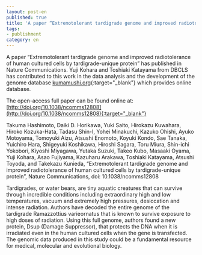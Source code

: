 ```yaml
---
layout: post-en
published: true
title: 'A paper “Extremotolerant tardigrade genome and improved radiotolerance of human cultured cells by tardigrade-unique protein” has published in Nature Communications.'
tags:
- publishment
category: en
---
```

A paper “Extremotolerant tardigrade genome and improved radiotolerance of human cultured cells by tardigrade-unique protein” has published in Nature Communications. Yuji Kohara and Toshiaki Katayama from DBCLS has contributed to this work in the data analysis and the development of the genome database [kumamushi.org](http://kumamushi.org/){:target="_blank"} which provides online database.

 

The open-access full paper can be found online at:
[http://doi.org/10.1038/ncomms12808](http://doi.org/10.1038/ncomms12808){:target="_blank"}

 

Takuma Hashimoto, Daiki D. Horikawa, Yuki Saito, Hirokazu Kuwahara, Hiroko Kozuka-Hata, Tadasu Shin-I, Yohei Minakuchi, Kazuko Ohishi, Ayuko Motoyama, Tomoyuki Aizu, Atsushi Enomoto, Koyuki Kondo, Sae Tanaka, Yuichiro Hara, Shigeyuki Koshikawa, Hiroshi Sagara, Toru Miura, Shin-ichi Yokobori, Kiyoshi Miyagawa, Yutaka Suzuki, Takeo Kubo, Masaaki Oyama, Yuji Kohara, Asao Fujiyama, Kazuharu Arakawa, Toshiaki Katayama, Atsushi Toyoda, and Takekazu Kunieda, “Extremotolerant tardigrade genome and improved radiotolerance of human cultured cells by tardigrade-unique protein”, Nature Communications, doi: 10.1038/ncomms12808

 

Tardigrades, or water bears, are tiny aquatic creatures that can survive through incredible conditions including extraordinary high and low temperatures, vacuum and extremely high pressures, desiccation and intense radiation. Authors have decoded the entire genome of the tardigrade Ramazzottius varieornatus that is known to survive exposure to high doses of radiation. Using this full genome, authors found a new protein, Dsup (Damage Suppressor), that protects the DNA when it is irradiated even in the human cultured cells when the gene is transfected. The genomic data produced in this study could be a fundamental resource for medical, molecular and evolutional biology.